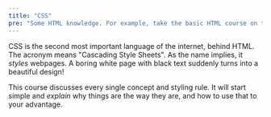 ```yaml
---
title: "CSS"
pre: "Some HTML knowledge. For example, take the basic HTML course on this website."
---
```


CSS is the second most important language of the internet, behind HTML. The acronym means "Cascading Style Sheets". As the name implies, it _styles_ webpages. A boring white page with black text suddenly turns into a beautiful design! 

This course discusses every single concept and styling rule. It will start simple and _explain_ why things are the way they are, and how to use that to your advantage.